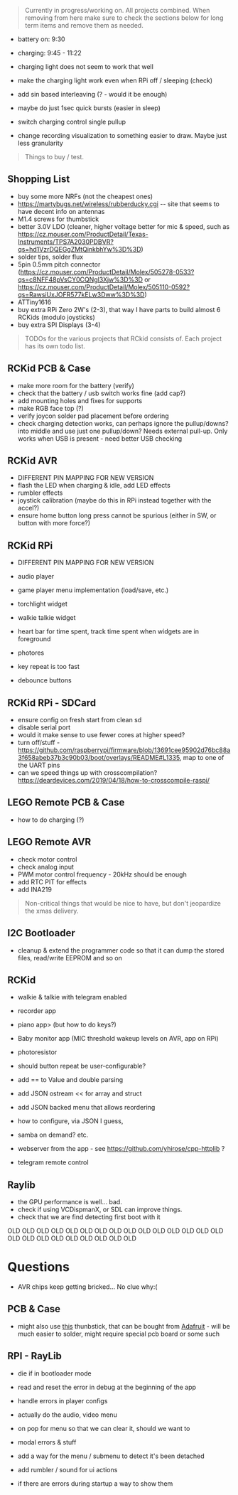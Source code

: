 > Currently in progress/working on. All projects combined. When removing from here make sure to check the sections below for long term items and remove them as needed. 

- battery on: 9:30
- charging: 9:45 - 11:22

- charging light does not seem to work that well
- make the charging light work even when RPi off / sleeping (check)
- add sin based interleaving (? - would it be enough)
- maybe do just 1sec quick bursts (easier in sleep)
- switch charging control single pullup 

- change recording visualization to something easier to draw. Maybe just less granularity

> Things to buy / test. 

## Shopping List

- buy some more NRFs (not the cheapest ones)
- https://martybugs.net/wireless/rubberducky.cgi -- site that seems to have decent info on antennas
- M1.4 screws for thumbstick
- better 3.0V LDO (cleaner, higher voltage better for mic & speed, such as https://cz.mouser.com/ProductDetail/Texas-Instruments/TPS7A2030PDBVR?qs=hd1VzrDQEGgZMtQinkbhYw%3D%3D)
- solder tips, solder flux
- 5pin 0.5mm pitch connector (https://cz.mouser.com/ProductDetail/Molex/505278-0533?qs=c8NFF48pVsCY0CQNgl3Xjw%3D%3D or https://cz.mouser.com/ProductDetail/Molex/505110-0592?qs=RawsiUxJOFR577kELw3Dww%3D%3D)
- ATTiny1616
- buy extra RPi Zero 2W's (2-3), that way I have parts to build almost 6 RCKids (modulo joysticks)
- buy extra SPI Displays (3-4)

> TODOs for the various projects that RCkid consists of. Each project has its own todo list.

## RCKid PCB & Case

- make more room for the battery (verify)
- check that the battery / usb switch works fine (add cap?)
- add mounting holes and fixes for supports
- make RGB face top (?)
- verify joycon solder pad placement before ordering
- check charging detection works, can perhaps ignore the pullup/downs? into middle and use just one pullup/down? Needs external pull-up. Only works when USB is present - need better USB checking

## RCKid AVR

- DIFFERENT PIN MAPPING FOR NEW VERSION
- flash the LED when charging & idle, add LED effects
- rumbler effects
- joystick calibration (maybe do this in RPi instead together with the accel?) 
- ensure home button long press cannot be spurious (either in SW, or button with more force?)

## RCKid RPi

- DIFFERENT PIN MAPPING FOR NEW VERSION
- audio player
- game player menu implementation (load/save, etc.)
- torchlight widget
- walkie talkie widget
- heart bar for time spent, track time spent when widgets are in foreground
- photores

- key repeat is too fast
- debounce buttons

## RCKid RPi - SDCard

- ensure config on fresh start from clean sd
- disable serial port
- would it make sense to use fewer cores at higher speed? 
- turn off/stuff - https://github.com/raspberrypi/firmware/blob/13691cee95902d76bc88a3f658abeb37b3c90b03/boot/overlays/README#L1335, map to one of the UART pins 
- can we speed things up with crosscompilation? https://deardevices.com/2019/04/18/how-to-crosscompile-raspi/

## LEGO Remote PCB & Case

- how to do charging (?)

## LEGO Remote AVR

- check motor control
- check analog input
- PWM motor control frequency - 20kHz should be enough
- add RTC PIT for effects
- add INA219

> Non-critical things that would be nice to have, but don't jeopardize the xmas delivery. 

## I2C Bootloader

- cleanup & extend the programmer code so that it can dump the stored files, read/write EEPROM and so on

## RCKid

- walkie & talkie with telegram enabled
- recorder app
- piano app> (but how to do keys?)
- Baby monitor app (MIC threshold wakeup levels on AVR, app on RPi)
- photoresistor

- should button repeat be user-configurable? 
- add == to Value and double parsing
- add JSON ostream << for array and struct
- add JSON backed menu that allows reordering
- how to configure, via JSON I guess,
- samba on demand? etc.
- webserver from the app - see https://github.com/yhirose/cpp-httplib ?
- telegram remote control 

## Raylib 

- the GPU performance is well... bad. 
- check if using VCDispmanX, or SDL can improve things. 
- check that we are find detecting first boot with it


OLD OLD OLD OLD OLD OLD OLD OLD OLD OLD OLD OLD OLD OLD OLD OLD OLD OLD OLD OLD OLD OLD OLD OLD 


# Questions

- AVR chips keep getting bricked... No clue why:(


## PCB & Case


- might also use [this](http://k-silver.com/html_products/JP19%EF%BC%88%E6%AD%A3%E6%8F%92%E8%93%9D%E8%89%B2%E6%91%87%E6%9D%86%EF%BC%89-833.html) thunbstick, that can be bought from [Adafruit](https://www.adafruit.com/product/5628) - will be much easier to solder, might require special pcb board or some such


## RPI - RayLib



- die if in bootloader mode 
- read and reset the error in debug at the beginning of the app

- handle errors in player configs
- actually do the audio, video menu
- on pop for menu so that we can clear it, should we want to
- modal errors & stuff
- add a way for the menu / submenu to detect it's been detached
- add rumbler / sound for ui actions
- if there are errors during startup a way to show them




